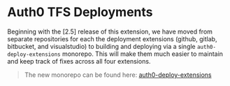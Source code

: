 # Auth0 TFS Deployments

Beginning with the [2.5] release of this extension, we have moved from separate repositories for each the deployment extensions (github, gitlab, bitbucket, and visualstudio) to building and deploying via a single `auth0-deploy-extensions` monorepo. This will make them much easier to maintain and keep track of fixes across all four extensions.
> The new monorepo can be found here: [auth0-deploy-extensions](https://github.com/auth0-extensions/auth0-deploy-extensions)
